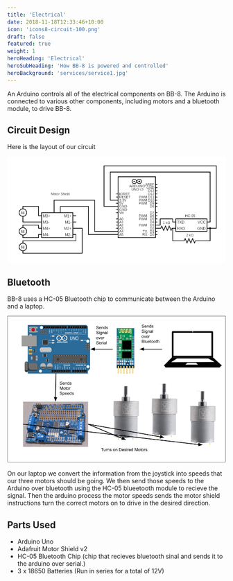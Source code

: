 ```yaml
---
title: 'Electrical'
date: 2018-11-18T12:33:46+10:00
icon: 'icons8-circuit-100.png'
draft: false
featured: true
weight: 1
heroHeading: 'Electrical'
heroSubHeading: 'How BB-8 is powered and controlled'
heroBackground: 'services/service1.jpg'
---
```


An Arduino controls all of the electrical components on BB-8. The Arduino is connected
to various other components, including motors and a bluetooth module, to drive BB-8.

## Circuit Design
Here is the layout of our circuit 

![image](/static/circuit_diagram.png)

## Bluetooth

BB-8 uses a HC-05 Bluetooth chip to communicate between the Arduino and a laptop.

![image](/static/Electronics_Flowchart.png) 

On our laptop we convert the information from the joystick into speeds that our three motors should be going. We then send those speeds to the Arduino over bluetooth using the HC-05 blueetooth module to recieve the signal. Then the arduino process the motor speeds sends the motor shield instructions turn the correct motors on to drive in the desired direction. 

## Parts Used
- Arduino Uno
- Adafruit Motor Shield v2
- HC-05 Bluetooth Chip (chip that recieves bluetooth sinal and sends it to the arduino over serial.)
- 3 x 18650 Batteries (Run in series for a total of 12V)